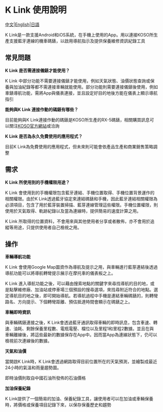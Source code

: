 # K Link 使用說明

[中文](https://koso-app.github.io/KOSO-Apps/klink_how_to)|[English](https://koso-app.github.io/KOSO-Apps/klink_how_to_en)|[日語](https://koso-app.github.io/KOSO-Apps/klink_how_to_jp)

K Link是一款支援Android和iOS系統，在手機上使用的App。用以連接KOSO所生產支援藍牙連線的機車碼錶，以啟用導航指示及提供保養維修資訊紀錄工具



## 常見問題

**K Link 是否需連接儀錶才能使用？**

K Link 中部分功能不需要連接儀錶才能使用，例如天氣狀態、油價狀態查詢或保養與加油紀錄等都不需連接車輛就能使用。部分功能則需要連接儀錶後使用，例如車錶導航功能，需將App與儀表連接，並且設定好目的地後方能在儀表上顯示導航指引



**能夠與K Link 連接作動的碼錶有哪些？**

目前能夠與K Link連接作動的碼錶是KOSO所生產的RX-5碼錶，相關購買訊息可以關注[KOSO官方網站](https://www.koso.com.tw/)或洽詢



**K Link 是否為永久免費使用的應用程式？**

目前K Link為免費使用的應用程式，但未來則可能會依產品生產和商業銷售策略調整



## 需求

**K Link 所使用到的手機權限用途？**

K Link 會使用到的手機權限包含藍牙連結、手機位置取得、手機位置背景運作的相關權限。由於K Link透過藍牙協定來連結碼錶和手機，因此藍牙連結相關權限為必須項目，包含了用於藍芽裝置掃描、藍芽連線管理這些權限。手機位置權限，則使用於天氣取得、軌跡紀錄以及當為連線時，提供簡易的速度計算之用。

K Link 所取得的位置資料，不會用來與其他使用者分享或者散佈，亦不會用於追縱等用途，只提供使用者自己檢視之用。



## 操作

**車輛導航功能**

K Link 會使用Google Map圖資作為導航及提示之用，與車輛進行藍芽連結後透過導航功能可以將導航轉彎提示展示在摩托車的儀表板之上。

K Link 進入導航功能之後，可以藉由搜索地點的關鍵字來尋找導航的目的地，或是點擊維修廠、加油站或停車場三個預設的搜尋選項，來找尋附近符合的地點。選定導航目的地之後，即可開始導航。若導航過程中手機是連結車輛碼錶的，則轉彎路名、方向提示、下個轉彎距離、預估抵達時間會顯示在碼錶之上。



**車輛即時資訊**

與車輛碼錶連接之後，K Link會透過藍牙通訊取得車輛的即時訊息，包含車速、轉速、油耗、剩餘保養里程數、電瓶電壓、檔位以及里程1和里程2數據。並且在與車輛離線後，將這些最新的數據保存在App中。因而當App為連線狀態下，仍可以檢視前次連線後的數據。



**天氣和油價**

當開啟K Link時，K Link會透過網路取得目前位置所在的天氣預測，並繪製成最近24小時的氣溫和雨量趨勢圖。

即時油價則取自中國石油所發佈的石油價格



**加油保養紀錄**

K Link提供了一個簡易的加油、保養紀錄工具，讓使用者可以在加油或車輛保養時，將價格或保養項目記錄下來，以保存保養歷史和趨勢